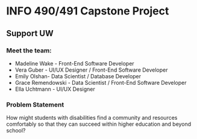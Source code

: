# INFO 490/491 Capstone Project
## Support UW
### Meet the team:
- Madeline Wake - Front-End Software Developer
- Vera Guber - UI/UX Designer / Front-End Software Developer
- Emily Olshan- Data Scientist / Database Developer
- Grace Remendowski - Data Scientist / Front-End Software Developer
- Ella Uchtmann - UI/UX Designer

### Problem Statement
How might students with disabilities find a community and resources comfortably
so that they can succeed within higher education and beyond school?